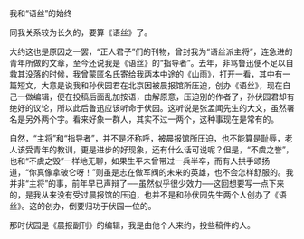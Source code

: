 我和“语丝”的始终

  

同我关系较为长久的，要算《语丝》了。

大约这也是原因之一罢，“正人君子”们的刊物，曾封我为“语丝派主将”，连急进的青年所做的文章，至今还说我是《语丝》的“指导者”。去年，非骂鲁迅便不足以自救其没落的时候，我曾蒙匿名氏寄给我两本中途的《山雨》，打开一看，其中有一篇短文，大意是说我和孙伏园君在北京因被晨报馆所压迫，创办《语丝》，现在自己一做编辑，便在投稿后面乱加按语，曲解原意，压迫别的作者了，孙伏园君却有绝好的议论，所以此后鲁迅应该听命于伏园。这听说是张孟闻先生的大文，虽然署名是另外两个字。看来好象一群人，其实不过一两个，这种事现在是常有的。

自然，“主将”和“指导者”，并不是坏称呼，被晨报馆所压迫，也不能算是耻辱，老人该受青年的教训，更是进步的好现象，还有什么话可说呢？但是，“不虞之誉”，也和“不虞之毁”一样地无聊，如果生平未曾带过一兵半卒，而有人拱手颂扬道，“你真像拿破仑呀！”则虽是志在做军阀的未来的英雄，也不会怎样舒服的。我并非“主将”的事，前年早已声辩了──虽然似乎很少效力──这回想要写一点下来的，是我从来没有受过晨报馆的压迫，也并不是和孙伏园先生两个人创办了《语丝》。这的创办，倒要归功于伏园一位的。

那时伏园是《晨报副刊》的编辑，我是由他个人来约，投些稿件的人。